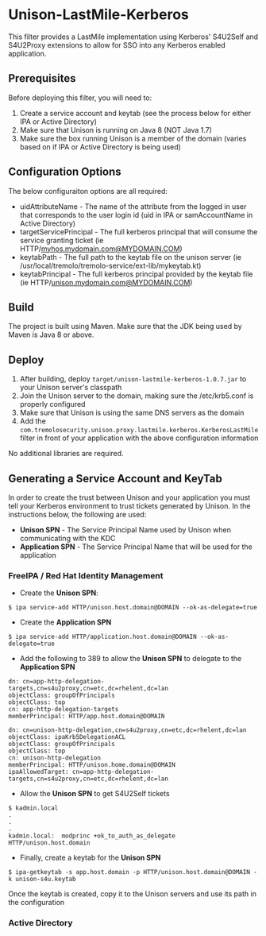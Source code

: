 # Unison-LastMile-Kerberos
This filter provides a LastMile implementation using Kerberos' S4U2Self and S4U2Proxy extensions to allow for SSO into any Kerberos enabled application.  

## Prerequisites
Before deploying this filter, you will need to:

1. Create a service account and keytab (see the process below for either IPA or Active Directory)
2. Make sure that Unison is running on Java 8 (NOT Java 1.7)
3. Make sure the box running Unison is a member of the domain (varies based on if IPA or Active Directory is being used)

## Configuration Options
The below configuraiton options are all required:

* uidAttributeName - The name of the attribute from the logged in user that corresponds to the user login id (uid in IPA or samAccountName in Active Directory)
* targetServicePrincipal - The full kerberos principal that will consume the service granting ticket (ie HTTP/myhos.mydomain.com@MYDOMAIN.COM)
* keytabPath - The full path to the keytab file on the unison server (ie /usr/local/tremolo/tremolo-service/ext-lib/mykeytab.kt)
* keytabPrincipal - The full kerberos principal provided by the keytab file (ie HTTP/unison.mydomain.com@MYDOMAIN.COM)

## Build

The project is built using Maven.  Make sure that the JDK being used by Maven is Java 8 or above.

## Deploy

1. After building, deploy `target/unison-lastmile-kerberos-1.0.7.jar` to your Unison server's classpath
2. Join the Unison server to the domain, making sure the /etc/krb5.conf is properly configured
3. Make sure that Unison is using the same DNS servers as the domain
4. Add the `com.tremolosecurity.unison.proxy.lastmile.kerberos.KerberosLastMile` filter in front of your application with the above configuration information

No additional libraries are required.

## Generating a Service Account and KeyTab

In order to create the trust between Unison and your application you must tell your Kerberos environment to trust tickets generated by Unison.  In the instructions below, the following are used:

* **Unison SPN** - The Service Principal Name used by Unison when communicating with the KDC
* **Application SPN** - The Service Principal Name that will be used for the application

### FreeIPA / Red Hat Identity Management

* Create the **Unison SPN**:
```
$ ipa service-add HTTP/unison.host.domain@DOMAIN --ok-as-delegate=true
```
* Create the **Application SPN**
```
$ ipa service-add HTTP/application.host.domain@DOMAIN --ok-as-delegate=true
```
* Add the following to 389 to allow the **Unison SPN** to delegate to the **Application SPN**
```
dn: cn=app-http-delegation-targets,cn=s4u2proxy,cn=etc,dc=rhelent,dc=lan
objectClass: groupOfPrincipals
objectClass: top
cn: app-http-delegation-targets
memberPrincipal: HTTP/app.host.domain@DOMAIN

dn: cn=unison-http-delegation,cn=s4u2proxy,cn=etc,dc=rhelent,dc=lan
objectClass: ipaKrb5DelegationACL
objectClass: groupOfPrincipals
objectClass: top
cn: unison-http-delegation
memberPrincipal: HTTP/unison.home.domain@DOMAIN
ipaAllowedTarget: cn=app-http-delegation-targets,cn=s4u2proxy,cn=etc,dc=rhelent,dc=lan
```
* Allow the **Unison SPN** to get S4U2Self tickets
```
$ kadmin.local
.
.
.
kadmin.local:  modprinc +ok_to_auth_as_delegate HTTP/unison.host.domain
```
* Finally, create a keytab for the **Unison SPN**
```
$ ipa-getkeytab -s app.host.domain -p HTTP/unison.host.domain@DOMAIN -k unison-s4u.keytab
``` 
Once the keytab is created, copy it to the Unison servers and use its path in the configuration
### Active Directory
